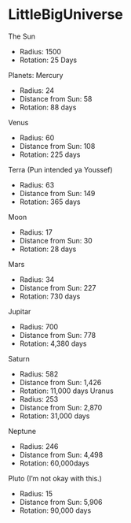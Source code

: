 # LittleBigUniverse


The Sun
-	Radius: 1500
-	Rotation: 25 Days

Planets:
Mercury
-	Radius: 24
-	Distance from Sun: 58
-	Rotation: 88 days 

Venus
-	Radius: 60
-	Distance from Sun: 108
-	Rotation: 225 days 

Terra (Pun intended ya Youssef)
-	Radius: 63
-	Distance from Sun: 149
-	Rotation: 365 days 

Moon
-	Radius: 17
-	Distance from Sun: 30
-	Rotation: 28 days 


Mars
-	Radius: 34
-	Distance from Sun: 227
-	Rotation: 730 days 

Jupitar
-	Radius: 700
-	Distance from Sun: 778
-	Rotation: 4,380 days 

Saturn
-	Radius: 582
-	Distance from Sun: 1,426
-	Rotation: 11,000 days 
Uranus
-	Radius: 253
-	Distance from Sun: 2,870
-	Rotation: 31,000 days 

Neptune
-	Radius: 246
-	Distance from Sun: 4,498
-	Rotation: 60,000days 


Pluto (I’m not okay with this.) 
-	Radius: 15
-	Distance from Sun: 5,906
-	Rotation: 90,000 days 


